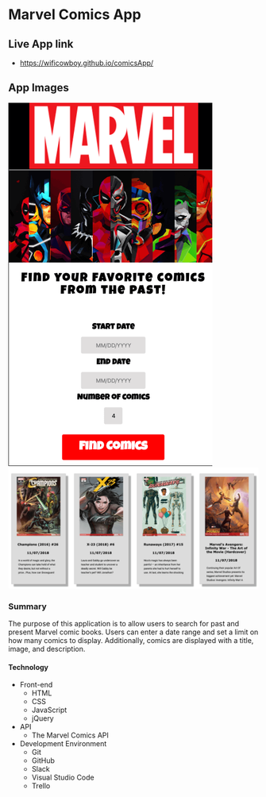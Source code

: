 # Marvel Comics App
## Live App link
* https://wificowboy.github.io/comicsApp/
## App Images
![main screen](assets/main.png "main page")![comics screen](assets/comics.png "comics page")


### Summary
The purpose of this application is to allow users to search for past and present Marvel comic books. Users can enter a date range and set a limit on how many comics to display. Additionally, comics are displayed with a title, image, and description.
#### Technology
* Front-end
  * HTML
  * CSS 
  * JavaScript
  * jQuery 
* API
  * The Marvel Comics API
* Development Environment
  * Git
  * GitHub 
  * Slack
  * Visual Studio Code
  * Trello

